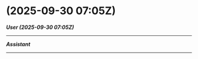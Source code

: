 <!-- Generated by SpecStory -->

<!-- vscode Session 96e2baad-e205-46e0-93e9-138a366ebb44 (2025-09-30 07:05Z) -->

#  (2025-09-30 07:05Z)

_**User (2025-09-30 07:05Z)**_



---

_**Assistant**_



---

